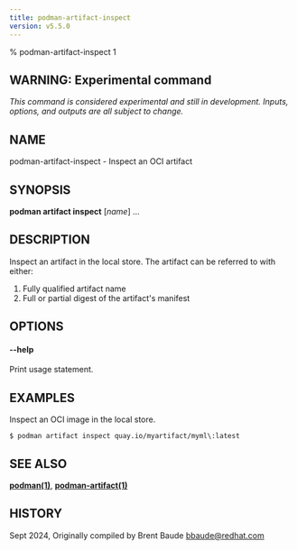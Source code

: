 ```yaml
---
title: podman-artifact-inspect
version: v5.5.0
---
```


% podman-artifact-inspect 1


## WARNING: Experimental command
*This command is considered experimental and still in development. Inputs, options, and outputs are all
subject to change.*

## NAME
podman\-artifact\-inspect - Inspect an OCI artifact

## SYNOPSIS
**podman artifact inspect** [*name*] ...

## DESCRIPTION

Inspect an artifact in the local store.  The artifact can be referred to with either:

1. Fully qualified artifact name
2. Full or partial digest of the artifact's manifest

## OPTIONS

#### **--help**

Print usage statement.

## EXAMPLES

Inspect an OCI image in the local store.
```
$ podman artifact inspect quay.io/myartifact/myml\:latest
```

## SEE ALSO
**[podman(1)](podman.1.md)**, **[podman-artifact(1)](podman-artifact.1.md)**

## HISTORY
Sept 2024, Originally compiled by Brent Baude <bbaude@redhat.com>
